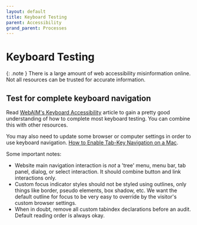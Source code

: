 ```yaml
---
layout: default
title: Keyboard Testing
parent: Accessibility
grand_parent: Processes
---
```

# Keyboard Testing

{: .note }
There is a large amount of web accessibility misinformation online. Not all resources can be trusted for accurate information.
## Test for complete keyboard navigation

Read [WebAIM's Keyboard Accessibility](https://webaim.org/techniques/keyboard/) article to gain a pretty good understanding of how to complete most keyboard testing. You can combine this with other resources.

You may also need to update some browser or computer settings in order to use keyboard navigation. [How to Enable Tab-Key Navigation on a Mac](https://access.articulate.com/support/article/How-to-Enable-Tab-Key-Navigation-on-a-Mac).

Some important notes:
- Website main navigation interaction is *not* a 'tree' menu, menu bar, tab panel, dialog, or select interaction. It should combine button and link interactions only.
- Custom focus indicator styles should not be styled using outlines, only things like border, pseudo elements, box shadow, etc. We want the default outline for focus to be very easy to override by the visitor's custom browser settings.
- When in doubt, remove all custom tabindex declarations before an audit. Default reading order is always okay.
